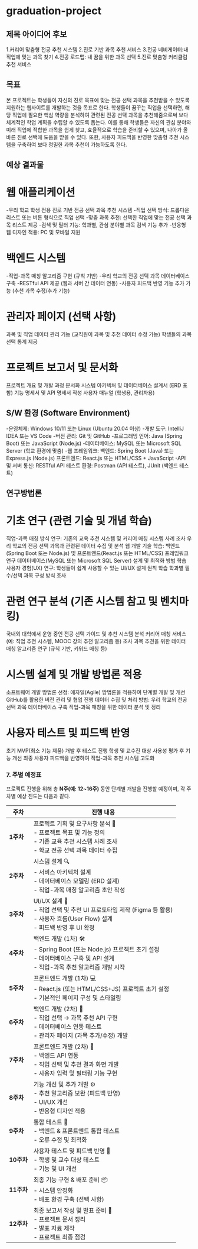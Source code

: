 # graduation-project

## 제목 아이디어 후보
1.커리어 맞춤형 전공 추천 시스템
2.진로 기반 과목 추천 서비스
3.전공 네비게이터:내 직업에 맞는 과목 찾기
4.전공 로드맵: 내 꿈을 위한 과목 선택
5.진로 맞춤형 커리큘럼 추천 서비스

## 목표
본 프로젝트는 학생들이 자신의 진로 목표에 맞는 전공 선택 과목을 추천받을 수 있도록 지원하는 웹사이트를 개발하는 것을 목표로 한다.
학생들이 꿈꾸는 직업을 선택하면, 해당 직업에 필요한 핵심 역량을 분석하여 관련된 전공 선택 과목을 추천해줌으로써 보다 체계적인 학업 계획을 수립할 수 있도록 돕는다.
이를 통해 학생들은 자신의 관심 분야와 미래 직업에 적합한 과목을 쉽게 찾고, 효율적으로 학습을 준비할 수 있으며, 나아가 올바른 진로 선택에 도움을 받을 수 있다.
또한, 사용자 피드백을 반영한 맞춤형 추천 시스템을 구축하여 보다 정밀한 과목 추천이 가능하도록 한다.

## 예상 결과물

 # 웹 애플리케이션
-우리 학교 학생 전용 진로 기반 전공 선택 과목 추천 시스템
-직업 선택 방식: 드롭다운 리스트 또는 버튼 형식으로 직업 선택
-맞춤 과목 추천: 선택한 직업에 맞는 전공 선택 과목 리스트 제공
-검색 및 필터 기능: 학과별, 관심 분야별 과목 검색 기능 추가
-반응형 웹 디자인 적용: PC 및 모바일 지원
# 백엔드 시스템
-직업-과목 매칭 알고리즘 구현 (규칙 기반)
-우리 학교의 전공 선택 과목 데이터베이스 구축
-RESTful API 제공 (웹과 서버 간 데이터 연동)
-사용자 피드백 반영 기능 추가 가능 (추천 과목 수정/추가 기능)
# 관리자 페이지 (선택 사항)
과목 및 직업 데이터 관리 기능 (교직원이 과목 및 추천 데이터 수정 가능)
학생들의 과목 선택 통계 제공
# 프로젝트 보고서 및 문서화
프로젝트 개요 및 개발 과정 문서화
시스템 아키텍처 및 데이터베이스 설계서 (ERD 포함)
기능 명세서 및 API 명세서 작성
사용자 매뉴얼 (학생용, 관리자용)

## S/W 환경 (Software Environment)
-운영체제: Windows 10/11 또는 Linux (Ubuntu 20.04 이상)
-개발 도구: IntelliJ IDEA 또는 VS Code
-버전 관리: Git 및 GitHub
-프로그래밍 언어: Java (Spring Boot) 또는 JavaScript (Node.js)
-데이터베이스: MySQL 또는 Microsoft SQL Server (학교 환경에 맞춤)
-웹 프레임워크:
  백엔드: Spring Boot (Java) 또는 Express.js (Node.js)
  프론트엔드: React.js 또는 HTML/CSS + JavaScript
-API 및 서버 통신: RESTful API
테스트 환경: Postman (API 테스트), JUnit (백엔드 테스트)

## 연구방법론
 # 기초 연구 (관련 기술 및 개념 학습)
직업-과목 매칭 방식 연구:
기존의 교육 추천 시스템 및 커리어 매칭 시스템 사례 조사
우리 학교의 전공 선택 과목과 관련된 데이터 수집 및 분석
웹 개발 기술 학습:
백엔드(Spring Boot 또는 Node.js) 및 프론트엔드(React.js 또는 HTML/CSS) 프레임워크 연구
데이터베이스(MySQL 또는 Microsoft SQL Server) 설계 및 최적화 방법 학습
사용자 경험(UX) 연구:
학생들이 쉽게 사용할 수 있는 UI/UX 설계 원칙 학습
학과별 필수/선택 과목 구성 방식 조사
# 관련 연구 분석 (기존 시스템 참고 및 벤치마킹)
국내외 대학에서 운영 중인 전공 선택 가이드 및 추천 시스템 분석
커리어 매칭 서비스(예: 직업 추천 시스템, MOOC 강의 추천 알고리즘 등) 조사
과목 추천을 위한 데이터 매칭 알고리즘 연구 (규칙 기반, 키워드 매칭 등)
# 시스템 설계 및 개발 방법론 적용
소프트웨어 개발 방법론 선정:
애자일(Agile) 방법론을 적용하여 단계별 개발 및 개선
GitHub를 활용한 버전 관리 및 협업 진행
데이터 수집 및 처리 방법:
우리 학교의 전공 선택 과목 데이터베이스 구축
직업-과목 매칭을 위한 데이터 분석 및 정리
# 사용자 테스트 및 피드백 반영
초기 MVP(최소 기능 제품) 개발 후 테스트 진행
학생 및 교수진 대상 사용성 평가 후 기능 개선
최종 사용자 피드백을 반영하여 직업-과목 추천 시스템 고도화

### 7. 주별 예정표

프로젝트 진행을 위해 총 **N주(예: 12~16주)** 동안 단계별 개발을 진행할 예정이며, 각 주차별 예상 진도는 다음과 같다.

| **주차** | **진행 내용** |
|---------|--------------------------------|
| **1주차** | 프로젝트 기획 및 요구사항 분석 📌  <br> - 프로젝트 목표 및 기능 정의 <br> - 기존 교육 추천 시스템 사례 조사 <br> - 학교 전공 선택 과목 데이터 수집 |
| **2주차** | 시스템 설계 🔍  <br> - 서비스 아키텍처 설계 <br> - 데이터베이스 모델링 (ERD 설계) <br> - 직업-과목 매칭 알고리즘 초안 작성 |
| **3주차** | UI/UX 설계 🎨  <br> - 직업 선택 및 추천 UI 프로토타입 제작 (Figma 등 활용) <br> - 사용자 흐름(User Flow) 설계 <br> - 피드백 반영 후 UI 확정 |
| **4주차** | 백엔드 개발 (1차) 🛠️  <br> - Spring Boot (또는 Node.js) 프로젝트 초기 설정 <br> - 데이터베이스 구축 및 API 설계 <br> - 직업-과목 추천 알고리즘 개발 시작 |
| **5주차** | 프론트엔드 개발 (1차) 💻  <br> - React.js (또는 HTML/CSS+JS) 프로젝트 초기 설정 <br> - 기본적인 페이지 구성 및 스타일링 |
| **6주차** | 백엔드 개발 (2차) 🔗  <br> - 직업 선택 → 과목 추천 API 구현 <br> - 데이터베이스 연동 테스트 <br> - 관리자 페이지 (과목 추가/수정) 개발 |
| **7주차** | 프론트엔드 개발 (2차) 🚀  <br> - 백엔드 API 연동 <br> - 직업 선택 및 추천 결과 화면 개발 <br> - 사용자 입력 및 필터링 기능 구현 |
| **8주차** | 기능 개선 및 추가 개발 ⚙️  <br> - 추천 알고리즘 보완 (피드백 반영) <br> - UI/UX 개선 <br> - 반응형 디자인 적용 |
| **9주차** | 통합 테스트 🧪  <br> - 백엔드 & 프론트엔드 통합 테스트 <br> - 오류 수정 및 최적화 |
| **10주차** | 사용자 테스트 및 피드백 반영 👥  <br> - 학생 및 교수 대상 테스트 <br> - 기능 및 UI 개선 |
| **11주차** | 최종 기능 구현 & 배포 준비 📦  <br> - 시스템 안정화 <br> - 배포 환경 구축 (선택 사항) |
| **12주차** | 최종 보고서 작성 및 발표 준비 📑  <br> - 프로젝트 문서 정리 <br> - 발표 자료 제작 <br> - 프로젝트 최종 점검 |


